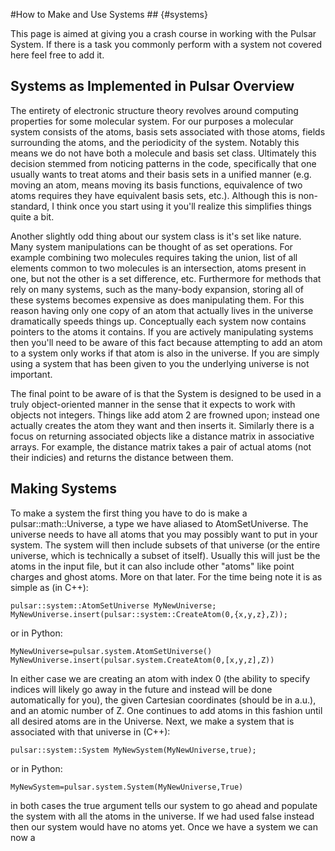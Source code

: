 #How to Make and Use Systems ##  {#systems}

This page is aimed at giving you a crash course in working with the Pulsar
System.  If there is a task you commonly perform with a system not covered
here feel free to add it.

## Systems as Implemented in Pulsar Overview

The entirety of electronic structure theory revolves around computing properties
for some molecular system.  For our purposes a molecular system consists of the
atoms, basis sets associated with those atoms, fields surrounding the atoms, and
the periodicity of the system.  Notably this means we do not have both a
molecule and basis set class.  Ultimately this decision stemmed from noticing
patterns in the code, specifically that one usually wants to treat atoms and
their basis sets in a unified manner (e.g. moving an atom, means moving its
basis functions, equivalence of two atoms requires they have equivalent basis
sets, etc.).  Although this is non-standard, I think once you start using it
you'll realize this simplifies things quite a bit.

Another slightly odd thing about our system class is it's set like nature.
Many system manipulations can be thought of as set operations.  For example
combining two molecules requires taking the union, list of all elements common
to two molecules is an intersection, atoms present in one, but not the other is
a set difference, etc.  Furthermore for methods that rely on many systems, such
as the many-body expansion, storing all of these systems becomes expensive as
does manipulating them.  For this reason having only one copy of an atom that
actually lives in the universe dramatically speeds things up.  Conceptually each
system now contains pointers to the atoms it contains. If you are actively 
manipulating systems then you'll need to be aware of this fact because 
attempting to add an atom to a system only works if that atom is also in the
universe.  If you are simply using a system that has been given to you the
underlying universe is not important.

The final point to be aware of is that the System is designed to be used in a
truly object-oriented manner in the sense that it expects to work with objects
not integers.  Things like add atom 2 are frowned upon; instead one actually
creates the atom they want and then inserts it.  Similarly there is a focus
on returning associated objects like a distance matrix in associative arrays.
For example, the distance matrix takes a pair of actual atoms (not their 
indicies) and returns the distance between them.

## Making Systems

To make a system the first thing you have to do is make a
pulsar::math::Universe<Atom>, a type we have aliased to AtomSetUniverse.
The universe needs to have all atoms that you may possibly want to put in your
system.  The system will then include subsets of that universe (or the entire
universe, which is technically a subset of itself).   Usually this will just be the atoms in
the input file, but it can also include other "atoms" like point charges and
ghost atoms.  More on that later.  For the time being note it is as simple as
(in C++):

~~~{.cpp} 
pulsar::system::AtomSetUniverse MyNewUniverse;
MyNewUniverse.insert(pulsar::system::CreateAtom(0,{x,y,z},Z)); 
~~~

or in Python:

~~~{.py} 
MyNewUniverse=pulsar.system.AtomSetUniverse()
MyNewUniverse.insert(pulsar.system.CreateAtom(0,[x,y,z],Z)) 
~~~

In either case we are creating an atom with index 0 (the ability to specify
indices will likely go away in the future and instead will be done automatically
for you), the given Cartesian coordinates (should be in a.u.), and an 
atomic number of Z.  One
continues to add atoms in this fashion until all desired atoms are in the 
Universe. Next, we make a system that is associated with that universe in (C++):

~~~{.cpp}
pulsar::system::System MyNewSystem(MyNewUniverse,true);
~~~

or in Python:

~~~{.py}
MyNewSystem=pulsar.system.System(MyNewUniverse,True)
~~~

in both cases the true argument tells our system to go ahead and populate the
system with all the atoms in the universe.  If we had used false instead then
our system would have no atoms yet.  Once we have a system we can now a   
